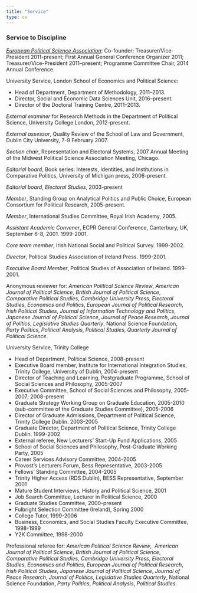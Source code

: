 ```yaml
---
title: "Service"
type: cv
---
```



### Service to Discipline

_[European Political Science Association](http://www.epsanet.org)_: Co-founder; Treasurer/Vice-President 2011-present; First Annual General Conference Organizer 2011; Treasurer/Vice-President 2011–present; Programme Committee Chair, 2014 Annual Conference.

University Service, London School of Economics and Political Science:

*   Head of Department, Department of Methodology, 2011–2013.  
*   Director, Social and Economic Data Sciences Unit, 2016–present.  
*   Director of the Doctoral Training Centre, 2011–2013.  

_External examiner_ for Research Methods in the Department of Political Science, University College London, 2012-present.

_External assessor_, Quality Review of the School of Law and Government, Dublin City University, 7-9 February 2007.

_Section chair_, Representation and Electoral Systems, 2007 Annual Meeting of the Midwest Political Science Association Meeting, Chicago.

_Editorial board_, Book series: Interests, Identities, and Institutions in Comparative Politics, University of Michigan press, 2006-present.

_Editorial board_, _Electoral Studies_, 2003-present

_Member_, Standing Group on Analytical Politics and Public Choice, European Consortium for Political Research, 2005-present.

_Member_, International Studies Committee, Royal Irish Academy, 2005.

_Assistant Academic Convener_, ECPR General Conference, Canterbury, UK, September 6-8, 2001\. 1999-2001.

_Core team member_, Irish National Social and Political Survey. 1999-2002.

_Director_, Political Studies Association of Ireland Press. 1999-2001.

_Executive Board Member_, Political Studies of Association of Ireland. 1999-2001.

Anonymous reviewer for: _American Political Science Review_, _American Journal of Political Science_, _British Journal of Political Science_, _Comparative Political Studies_, _Cambridge University Press_, _Electoral Studies_, _Economics and Politics_, _European Journal of Political Research_, _Irish Political Studies_, _Journal of Information Technology and Politics_, _Japanese Journal of Political Science_, _Journal of Peace Research_, _Journal of Politics_, _Legislative Studies Quarterly_, National Science Foundation, _Party Politics_, _Political Analysis_, _Political Studies_, _Quarterly Journal of Political Science_.

University Service, Trinity College

*   Head of Department, Political Science, 2008-present
*   Executive Board member, Institute for International Integration Studies, Trinity College, University of Dublin, 2004-present
*   Director of Teaching and Learning, Postgraduate Programme, School of Social Sciences and Philosophy, 2005-2007
*   Executive Committee, School of Social Sciences and Philosophy, 2005-2007; 2008-present
*   Graduate Strategy Working Group on Graduate Education, 2005-2010 (sub-committee of the Graduate Studies Committee), 2005-2006
*   Director of Graduate Admissions, Department of Political Science, Trinity College Dublin. 2003-2005
*   Graduate Director, Department of Political Science, Trinity College Dublin. 1999-2002
*   External referee, New Lecturers’ Start-Up Fund Applications, 2005
*   School of Social Sciences and Philosophy, Post-Graduate Working Party, 2005
*   Career Services Advisory Committee, 2004-2005
*   Provost’s Lecturers Forum, Bess Representative, 2003-2005
*   Fellows’ Standing Committee, 2004-2005
*   Trinity Higher Access (RDS Dublin), BESS Representative, September 2001
*   Mature Student Interviews, History and Political Science, 2001
*   Job Search Committee, Lecturer in Political Science, 2000
*   Graduate Studies Committee, 2000-present
*   Fulbright Selection Committee (Ireland), Spring 2000
*   College Tutor, 1999-2006
*   Business, Economics, and Social Studies Faculty Executive Committee, 1998-1999
*   Y2K Committee, 1998-2000

Professional referee for: _American Political Science Review_,  _American Journal of Political Science_, _British Journal of Political Science_, _Comparative Political Studies_, _Cambridge University Press_, _Electoral Studies_, _Economics and Politics_, _European Journal of Political Research_, _Irish Political Studies_, _Japanese Journal of Political Science_, _Journal of Peace Research_, _Journal of Politics_, _Legislative Studies Quarterly_, National Science Foundation, _Party Politics_, _Political Analysis_, _Political Studies_.
